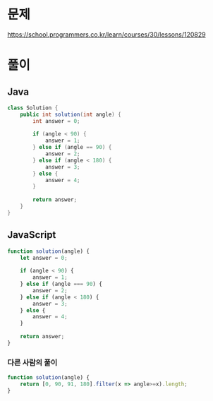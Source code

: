 # 문제
https://school.programmers.co.kr/learn/courses/30/lessons/120829

# 풀이
## Java
```java
class Solution {
    public int solution(int angle) {
        int answer = 0;
        
        if (angle < 90) {
            answer = 1;
        } else if (angle == 90) {
            answer = 2;
        } else if (angle < 180) {
            answer = 3;
        } else {
            answer = 4;
        }
        
        return answer;
    }
}
```

## JavaScript
```javascript
function solution(angle) {
    let answer = 0;
    
    if (angle < 90) {
        answer = 1;
    } else if (angle === 90) {
        answer = 2;
    } else if (angle < 180) {
        answer = 3;
    } else {
        answer = 4;
    }
    
    return answer;
}
```

### 다른 사람의 풀이
```javascript
function solution(angle) {
    return [0, 90, 91, 180].filter(x => angle>=x).length;
}
```
